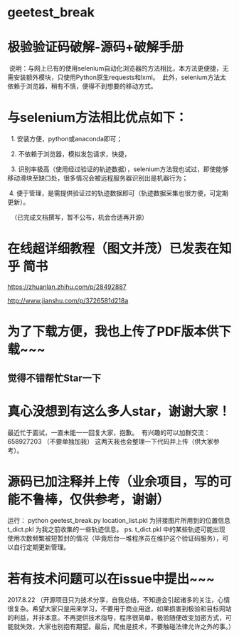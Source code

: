 # geetest_break
# 极验验证码破解-源码+破解手册
  说明：与网上已有的使用selenium自动化浏览器的方法相比，本方法更便捷，无需安装额外模块，只使用Python原生requests和lxml。
  此外，selenium方法太依赖于浏览器，稍有不慎，便得不到想要的移动方式。
  
 # 与selenium方法相比优点如下：
   1. 安装方便，python或anaconda即可；
   
   2. 不依赖于浏览器，模拟发包请求，快捷，
   
   3. 识别率极高（使用经过验证的轨迹数据），selenium方法我也试过，即使能够移动滑块至缺口处，很多情况会被远程服务器识别出是机器行为；
   
   4. 便于管理，是需提供验证过的轨迹数据即可（轨迹数据采集也很方便，可定期更新）。
   
  
（已完成文档撰写，暂不公布，机会合适再开源）
 # 在线超详细教程（图文并茂）已发表在知乎 简书
 
   https://zhuanlan.zhihu.com/p/28492887
   
   http://www.jianshu.com/p/3726581d218a
   
 # 为了下载方便，我也上传了PDF版本供下载~~~
 ## 觉得不错帮忙Star一下

# 真心没想到有这么多人star，谢谢大家！
最近忙于面试，一直未能一一回复大家，抱歉。
 有兴趣的可以加群交流：658927203 （不要单独加我）
这两天我也会整理一下代码并上传（供大家参考）。
# 源码已加注释并上传（业余项目，写的可能不鲁棒，仅供参考，谢谢）
运行： python geetest_break.py
location_list.pkl 为拼接图片所用到的位置信息
t_dict.pkl 为我之前收集的一些轨迹信息。
ps. t_dict.pkl 中的某些轨迹可能出现使用次数频繁被短暂封的情况（毕竟后台一堆程序员在维护这个验证码服务），可以自行定期更新管理。
# 若有技术问题可以在issue中提出~~~
2017.8.22 （开源项目只为技术分享，自我总结，不知道会引起诸多的关注，心情很复杂。希望大家只是用来学习，不要用于商业用途，如果损害到极验和目标网站的利益，并非本意。不再提供技术指导，程序很简单，极验随便改变加密方式，可能就失效，大家也别抱有期望。最后，爬虫是技术，不要触碰法律允许之外的事。）
